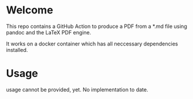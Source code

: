 # Welcome

This repo contains a GitHub Action to produce a PDF from a *.md file using pandoc and the LaTeX PDF engine.

It works on a docker container which has all neccessary dependencies installed.

# Usage

usage cannot be provided, yet. No implementation to date.
